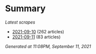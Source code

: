 # Summary
*Latest scrapes*
* [2021-09-10](https://github.com/nuuuwan/news_lk/blob/data/news_lk.2021-09-10.json) (262 articles)
* [2021-09-11](https://github.com/nuuuwan/news_lk/blob/data/news_lk.2021-09-11.json) (83 articles)

*Generated at 11:08PM, September 11, 2021*